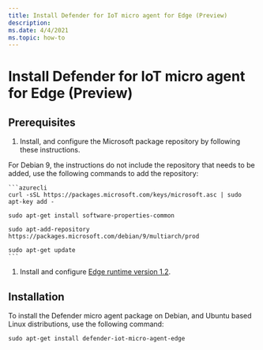 ```yaml
---
title: Install Defender for IoT micro agent for Edge (Preview)
description: 
ms.date: 4/4/2021
ms.topic: how-to
---
```


# Install Defender for IoT micro agent for Edge (Preview)


## Prerequisites 

1. Install, and configure the Microsoft package repository by following these instructions. 

For Debian 9, the instructions do not include the repository that needs to be added, use the following commands to add the repository: 

    ```azurecli
    curl -sSL https://packages.microsoft.com/keys/microsoft.asc | sudo apt-key add -  
    
    sudo apt-get install software-properties-common 
    
    sudo apt-add-repository https://packages.microsoft.com/debian/9/multiarch/prod 
    
    sudo apt-get update 
    ```
1. Install and configure [Edge runtime version 1.2](https://docs.microsoft.com/en-us/azure/iot-edge/how-to-install-iot-edge?view=iotedge-2020-11&preserve-view=true ). 

## Installation

To install the Defender micro agent package on Debian, and Ubuntu based Linux distributions, use the following command: 

```azurecli-interactive
sudo apt-get install defender-iot-micro-agent-edge 
```

